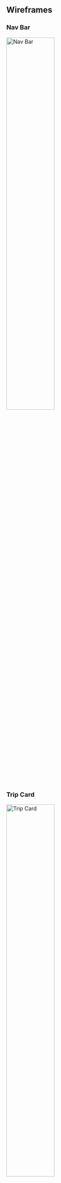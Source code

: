 ## Wireframes

### Nav Bar
<img src="https://github.com/NikhilMahashabde/Inspirations/assets/126232737/6f96a466-16d8-44ba-8942-792b0610b133.png" alt="Nav Bar" style="width: 50%;">

### Trip Card
<img src="https://github.com/NikhilMahashabde/Inspirations/assets/126232737/2ea46dbe-165d-4c46-983e-8c71a4a77c3f.png" alt="Trip Card" style="width: 50%;">

### Itinerary Node 
<img src="https://github.com/NikhilMahashabde/Inspirations/assets/126232737/d1ae1565-7261-4411-ad35-691288857eb4.png" alt="Itinerary Node" style="width: 50%;">

### Trip Detail and Edit Menu
<img src="https://github.com/NikhilMahashabde/Inspirations/assets/126232737/8245c245-b91c-4930-b177-1c487c60538f.png" alt="Trip Detail and Edit Menu" style="width: 50%;">

### Footer 
<img src="https://github.com/NikhilMahashabde/Inspirations/assets/126232737/af8c528a-8783-432f-a755-322b64b275a3.png" alt="Footer" style="width: 50%;">
